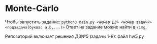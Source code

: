 # Monte-Carlo

Чтобы запустить задание:
    `python3 main.py <номер ДЗ> <номер задачи> <подзадача(буква: a,b,...)>`
Ответ на задание можно найти в `/img`.

Репозиторий включает решения ДЗ№5 (задачи 1-8): файл hw5.py